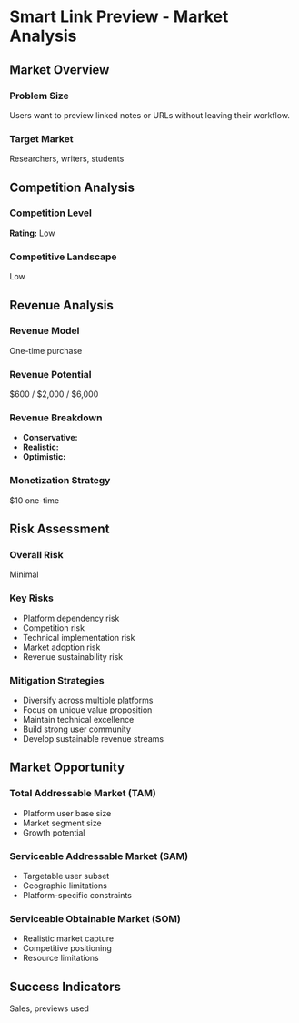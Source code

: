 # Smart Link Preview - Market Analysis

## Market Overview

### Problem Size
Users want to preview linked notes or URLs without leaving their workflow.

### Target Market
Researchers, writers, students

## Competition Analysis

### Competition Level
**Rating:** Low

### Competitive Landscape
Low

## Revenue Analysis

### Revenue Model
One-time purchase

### Revenue Potential
$600 / $2,000 / $6,000

### Revenue Breakdown
- **Conservative:** 
- **Realistic:** 
- **Optimistic:** 

### Monetization Strategy
$10 one-time

## Risk Assessment

### Overall Risk
Minimal

### Key Risks
- Platform dependency risk
- Competition risk
- Technical implementation risk
- Market adoption risk
- Revenue sustainability risk

### Mitigation Strategies
- Diversify across multiple platforms
- Focus on unique value proposition
- Maintain technical excellence
- Build strong user community
- Develop sustainable revenue streams

## Market Opportunity

### Total Addressable Market (TAM)
- Platform user base size
- Market segment size
- Growth potential

### Serviceable Addressable Market (SAM)
- Targetable user subset
- Geographic limitations
- Platform-specific constraints

### Serviceable Obtainable Market (SOM)
- Realistic market capture
- Competitive positioning
- Resource limitations

## Success Indicators
Sales, previews used
